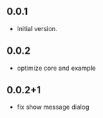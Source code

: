 ## 0.0.1

- Initial version.

## 0.0.2

- optimize core and example

## 0.0.2+1

- fix show message dialog